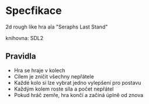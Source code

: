 


# Specfikace

2d rough like hra ala "Seraphs Last Stand"

knihovna: SDL2 


## Pravidla

- Hra se hraje v kolech
- Cílem je zničit všechny nepřátele
- Každé kolo si lze vybrat jedno vylepšení pro postavu
- Každým kolem roste síla a počet nepřátel
- Pokud hráč zemře, hra končí a začíná úplně od znova

